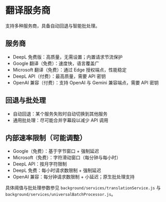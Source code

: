 # 翻译服务商

支持多种服务商，具备自动回退与智能批处理。

## 服务商

- DeepL 免费版：高质量，无需设置；内置请求节流保护
- Google 翻译（免费）：速度快，语言覆盖广
- Microsoft 翻译（免费）：通过 Edge 授权端点，性能稳定
- DeepL API（付费）：最高质量，需要 API 密钥
- OpenAI 兼容（付费）：支持 OpenAI 与 Gemini 兼容端点，需要 API 密钥

## 回退与批处理

- 自动回退：某个服务失败时自动切换到其他服务
- 通用批处理：尽可能合并字幕段以减少 API 调用

## 内部速率限制（可能调整）

- Google（免费）：基于字节窗口 + 强制延迟
- Microsoft（免费）：字符滑动窗口（每分钟与每小时）
- DeepL API：按月字符限制
- DeepL 免费：每小时请求数限制 + 强制延迟
- OpenAI 兼容：每分钟请求数限制 + 小延迟；原生批处理支持

具体阈值与批处理参数参见 `background/services/translationService.js` 与 `background/services/universalBatchProcessor.js`。
